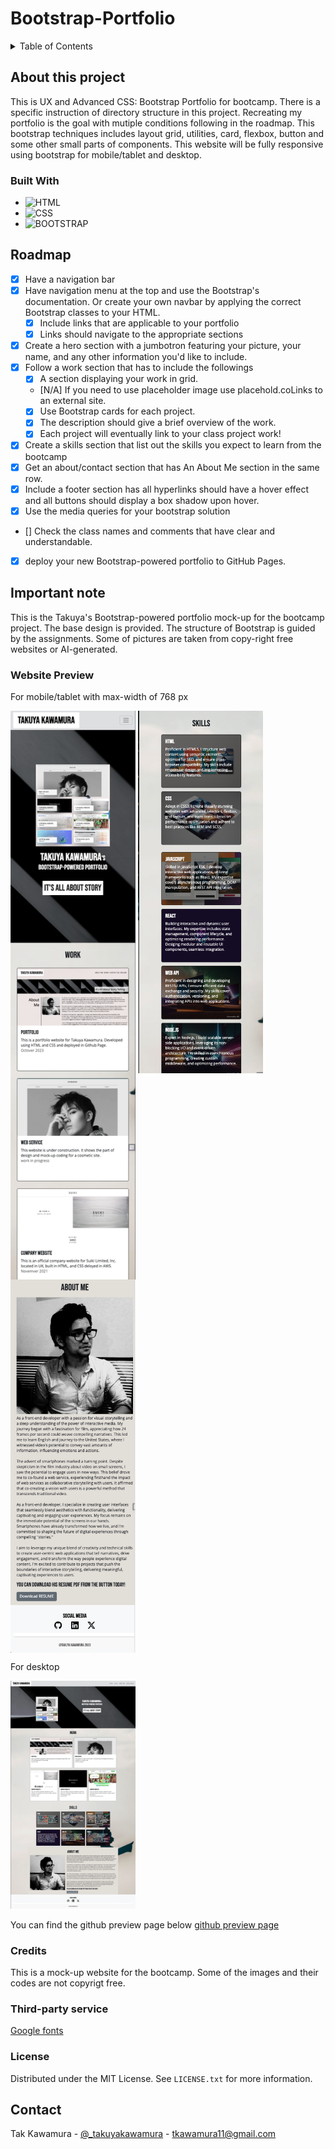 # Bootstrap-Portfolio

<!-- ABOUT THE PROJECT -->

<!-- TABLE OF CONTENTS -->
<details>
  <summary>Table of Contents</summary>
  <ol>
    <li>
      <a href="#about-this-project">About this Project</a>
      <ul>
        <li><a href="#built-with">Built With</a></li>
      </ul>
    </li>
    <li><a href="#roadmap">Roadmap</a></li>
    <li><a href="#important-note">Important Note</a></li>
    <li><a href="#website-preview">Website Preview</a></li>
    <li><a href="#credits">Credits</a></li>
    <li><a href="#license">License</a></li>
    <li><a href="#contact">Contact</a></li>
  </ol>
</details>

## About this project

This is UX and Advanced CSS: Bootstrap Portfolio for bootcamp. There is a specific instruction of directory structure in this project. Recreating my portfolio is the goal with mutiple conditions following in the roadmap. This bootstrap techniques includes layout grid, utilities, card, flexbox, button and some other small parts of components. This website will be fully responsive using bootstrap for mobile/tablet and desktop.

### Built With

- ![HTML]
- ![CSS]
- ![BOOTSTRAP]

## Roadmap

- [x] Have a navigation bar
- [x] Have navigation menu at the top and use the Bootstrap's documentation. Or create your own navbar by applying the correct Bootstrap classes to your HTML.
  - [x] Include links that are applicable to your portfolio
  - [x] Links should navigate to the appropriate sections
- [x] Create a hero section with a jumbotron featuring your picture, your name, and any other information you'd like to include.
- [x] Follow a work section that has to include the followings
  - [x] A section displaying your work in grid.
  - [N/A] If you need to use placeholder image use placehold.coLinks to an external site.
  - [x] Use Bootstrap cards for each project.
  - [x] The description should give a brief overview of the work.
  - [x] Each project will eventually link to your class project work!
- [x] Create a skills section that list out the skills you expect to learn from the bootcamp
- [x] Get an about/contact section that has An About Me section in the same row.
- [x] Include a footer section has all hyperlinks should have a hover effect and all buttons should display a box shadow upon hover.
- [x] Use the media queries for your bootstrap solution
- [] Check the class names and comments that have clear and understandable.
- [x] deploy your new Bootstrap-powered portfolio to GitHub Pages.

## Important note

This is the Takuya's Bootstrap-powered portfolio mock-up for the bootcamp project. The base design is provided. The structure of Bootstrap is guided by the assignments. Some of pictures are taken from copy-right free websites or AI-generated.

### Website Preview

For mobile/tablet with max-width of 768 px

<p float="left">
  <img align="top" src="./images/ref/sp1.png" alt="Portfolio for smartphone" width="200"/>
  <img align="top" src="./images/ref/sp2.png" alt="Portfolio for Tablet" width="200"/>
  <img align="top" src="./images/ref/sp3.png" alt="Portfolio for desktop" width="200"/>
</p>

For desktop

<p float="left">
  <img src="./images/ref/pc.png" alt="Portfolio for desktop" width="200"/>
</p>

You can find the github preview page below
[github preview page](https://sebecjeanluc.github.io/Bootstrap-Portfolio/)

### Credits

This is a mock-up website for the bootcamp. Some of the images and their codes are not copyrigt free.

### Third-party service

[Google fonts](https://fonts.google.com/)

### License

Distributed under the MIT License. See `LICENSE.txt` for more information.

## Contact

Tak Kawamura - [@\_takuyakawamura](https://twitter.com/_takuyakawamura) - tkawamura11@gmail.com

<!-- MARKDOWN LINKS & IMAGES -->
<!-- https://www.markdownguide.org/basic-syntax/#reference-style-links -->

[HTML]: https://img.shields.io/badge/HTML-orange
[CSS]: https://img.shields.io/badge/CSS-blue
[BOOTSTRAP]: https://img.shields.io/badge/Bootstrap-purple
